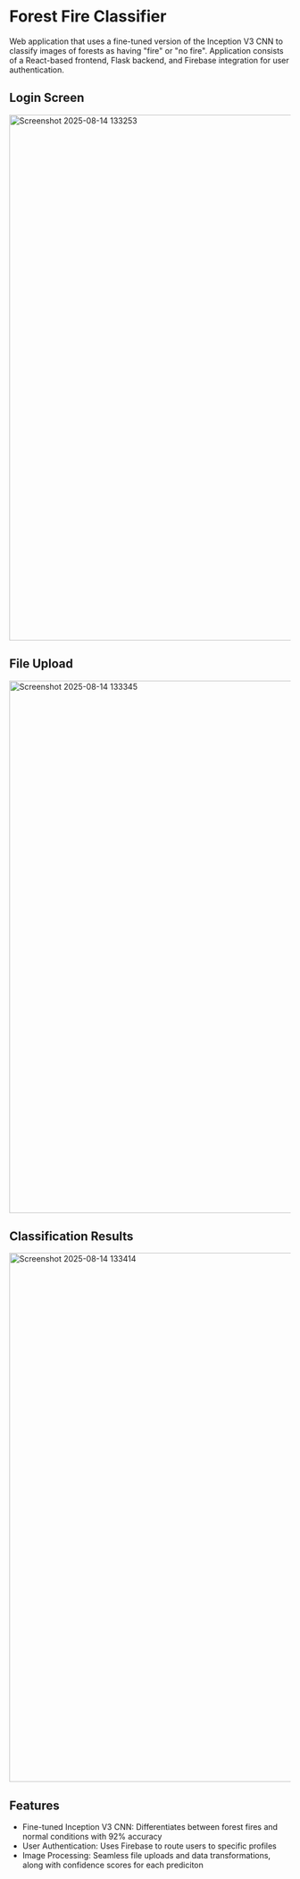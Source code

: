 # Forest Fire Classifier

Web application that uses a fine-tuned version of the Inception V3 CNN to classify images of forests as having "fire" or "no fire". Application consists of a React-based frontend, Flask backend, and Firebase integration for user authentication. 

## Login Screen

<img width="1883" height="940" alt="Screenshot 2025-08-14 133253" src="https://github.com/user-attachments/assets/e3c611de-c395-4ab9-b182-6899aaddd836" />

## File Upload

<img width="1879" height="952" alt="Screenshot 2025-08-14 133345" src="https://github.com/user-attachments/assets/02c36745-70f6-4e00-9bca-c5db8779e955" />

## Classification Results

<img width="1839" height="946" alt="Screenshot 2025-08-14 133414" src="https://github.com/user-attachments/assets/9f4b8ea9-271a-4626-98a3-77444f673e7e" />

## Features

- Fine-tuned Inception V3 CNN: Differentiates between forest fires and normal conditions with 92% accuracy
- User Authentication: Uses Firebase to route users to specific profiles
- Image Processing: Seamless file uploads and data transformations, along with confidence scores for each prediciton

